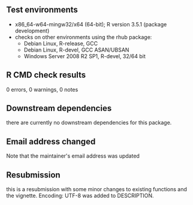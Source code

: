 ## Test environments
- x86_64-w64-mingw32/x64 (64-bit); R version 3.5.1 (package development)
- checks on other environments using the rhub package:
  - Debian Linux, R-release, GCC
  - Debian Linux, R-devel, GCC ASAN/UBSAN
  - Windows Server 2008 R2 SP1, R-devel, 32/64 bit

## R CMD check results
0 errors, 0 warnings, 0 notes

## Downstream dependencies
there are currently no downstream dependencies for this package.

## Email address changed
Note that the maintainer's email address was updated

## Resubmission
this is a resubmission with some minor changes to existing functions and the vignette.
Encoding: UTF-8 was added to DESCRIPTION.